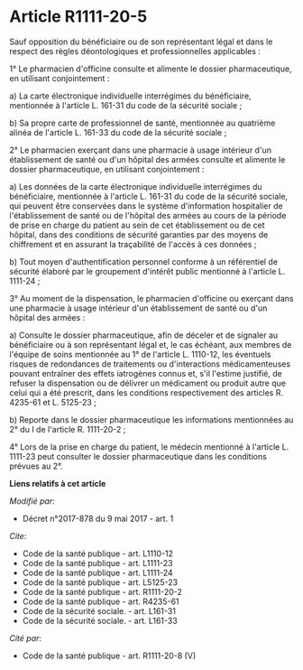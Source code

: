 # Article R1111-20-5

Sauf opposition du bénéficiaire ou de son représentant légal et dans le respect des règles déontologiques et professionnelles
applicables : 

1° Le pharmacien d'officine consulte et alimente le dossier pharmaceutique, en utilisant conjointement : 

a) La carte électronique individuelle interrégimes du bénéficiaire, mentionnée à l'article L. 161-31 du code de la sécurité
sociale ; 

b) Sa propre carte de professionnel de santé, mentionnée au quatrième alinéa de l'article L. 161-33 du code de la sécurité
sociale ; 

2° Le pharmacien exerçant dans une pharmacie à usage intérieur d'un établissement de santé ou d'un hôpital des armées
consulte et alimente le dossier pharmaceutique, en utilisant conjointement : 

a) Les données de la carte électronique individuelle interrégimes du bénéficiaire, mentionnée à l'article L. 161-31 du code
de la sécurité sociale, qui peuvent être conservées dans le système d'information hospitalier de l'établissement de santé ou
de l'hôpital des armées au cours de la période de prise en charge du patient au sein de cet établissement ou de cet hôpital,
dans des conditions de sécurité garanties par des moyens de chiffrement et en assurant la traçabilité de l'accès à ces
données ; 

b) Tout moyen d'authentification personnel conforme à un référentiel de sécurité élaboré par le groupement d'intérêt public
mentionné à l'article L. 1111-24 ; 

3° Au moment de la dispensation, le pharmacien d'officine ou exerçant dans une pharmacie à usage intérieur d'un établissement
de santé ou d'un hôpital des armées : 

a) Consulte le dossier pharmaceutique, afin de déceler et de signaler au bénéficiaire ou à son représentant légal et, le cas
échéant, aux membres de l'équipe de soins mentionnée au 1° de l'article L. 1110-12, les éventuels risques de redondances de
traitements ou d'interactions médicamenteuses pouvant entraîner des effets iatrogènes connus et, s'il l'estime justifié, de
refuser la dispensation ou de délivrer un médicament ou produit autre que celui qui a été prescrit, dans les conditions
respectivement des articles R. 4235-61 et L. 5125-23 ; 

b) Reporte dans le dossier pharmaceutique les informations mentionnées au 2° du I de l'article R. 1111-20-2 ; 

4° Lors de la prise en charge du patient, le médecin mentionné à l'article L. 1111-23 peut consulter le dossier
pharmaceutique dans les conditions prévues au 2°.

**Liens relatifs à cet article**

_Modifié par_:

  - Décret n°2017-878 du 9 mai 2017 - art. 1

_Cite_:

  - Code de la santé publique - art. L1110-12
  - Code de la santé publique - art. L1111-23
  - Code de la santé publique - art. L1111-24
  - Code de la santé publique - art. L5125-23
  - Code de la santé publique - art. R1111-20-2
  - Code de la santé publique - art. R4235-61
  - Code de la sécurité sociale. - art. L161-31
  - Code de la sécurité sociale. - art. L161-33

_Cité par_:

  - Code de la santé publique - art. R1111-20-8 (V)

